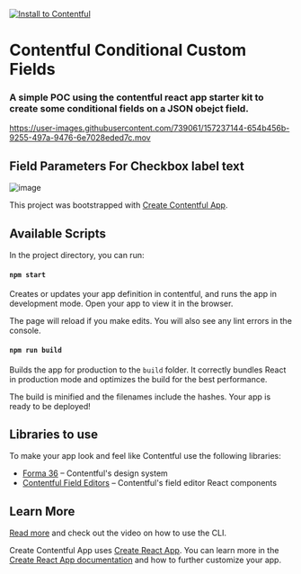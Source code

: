 [![Install to Contentful](https://www.ctfstatic.com/button/install-small.svg)](https://app.contentful.com/deeplink?link=apps&id=4naoIsbPLrF4sNaVcV56Hq)

# Contentful Conditional Custom Fields

### A simple POC using the contentful react app starter kit to create some conditional fields on a JSON obejct field.

https://user-images.githubusercontent.com/739061/157237144-654b456b-9255-497a-9476-6e7028eded7c.mov


## Field Parameters For Checkbox label text
![image](https://user-images.githubusercontent.com/739061/157237268-0f637f8e-728a-4839-8ea0-e66525a9b512.png)

This project was bootstrapped with [Create Contentful App](https://github.com/contentful/create-contentful-app).

## Available Scripts

In the project directory, you can run:

#### `npm start`

Creates or updates your app definition in contentful, and runs the app in development mode.
Open your app to view it in the browser.

The page will reload if you make edits.
You will also see any lint errors in the console.

#### `npm run build`

Builds the app for production to the `build` folder.
It correctly bundles React in production mode and optimizes the build for the best performance.

The build is minified and the filenames include the hashes.
Your app is ready to be deployed!

## Libraries to use

To make your app look and feel like Contentful use the following libraries:

- [Forma 36](https://f36.contentful.com/) – Contentful's design system
- [Contentful Field Editors](https://www.contentful.com/developers/docs/extensibility/field-editors/) – Contentful's field editor React components

## Learn More

[Read more](https://www.contentful.com/developers/docs/extensibility/app-framework/create-contentful-app/) and check out the video on how to use the CLI.

Create Contentful App uses [Create React App](https://create-react-app.dev/). You can learn more in the [Create React App documentation](https://facebook.github.io/create-react-app/docs/getting-started) and how to further customize your app.
